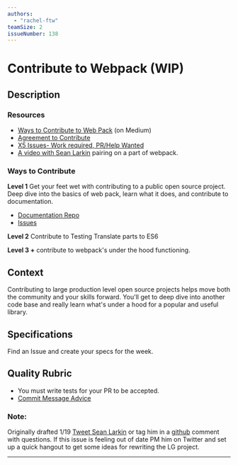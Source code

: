 ```yaml
---
authors:
  - "rachel-ftw"
teamSize: 2
issueNumber: 138
---
```


# Contribute to Webpack (WIP)

## Description

### Resources
- [Ways to Contribute to Web Pack](https://medium.com/@TheLarkInn/a0410cc82ca4#.8p0s39z4q) (on Medium)
- [Agreement to Contribute](https://cla.js.foundation/webpack/webpack.js.org)
- [X5 Issues- Work required, PR/Help Wanted](https://github.com/webpack/webpack/issues?q=is%3Aopen+is%3Aissue+label%3A%22X5%3A+work+required+%28PR+%2F+Help+Wanted%29%22)
- [A video with Sean Larkin](http://javascriptplayground.com/blog/2017/01/contributing-to-webpack-javascript/) pairing on a part of webpack. 

### Ways to Contribute

**Level 1**
Get your feet wet with contributing to a public open source project. Deep dive into the basics of web pack, learn what it does, and contribute to documentation. 
- [Documentation Repo](https://github.com/webpack/webpack.js.org)
- [Issues](https://github.com/webpack/webpack.js.org/issues?page=2&q=is%3Aissue+is%3Aopen)

**Level 2**
Contribute to Testing
Translate parts to ES6

**Level 3 +**
contribute to webpack's under the hood functioning.

## Context

Contributing to large production level open source projects helps move both the community and your skills forward. You'll get to deep dive into another code base and really learn what's under a hood for a popular and useful library.

## Specifications

Find an Issue and create your specs for the week.

## Quality Rubric

- You must write tests for your PR to be accepted.
- [Commit Message Advice](http://tbaggery.com/2008/04/19/a-note-about-git-commit-messages.html)

### Note: 
Originally drafted 1/19 [Tweet Sean Larkin](https://twitter.com/TheLarkInn) or tag him in a [github](https://github.com/TheLarkInn) comment with questions. If this issue is feeling out of date PM him on Twitter and set up a quick hangout to get some ideas for rewriting the LG project.

---






[mit-license]: https://opensource.org/licenses/MIT

